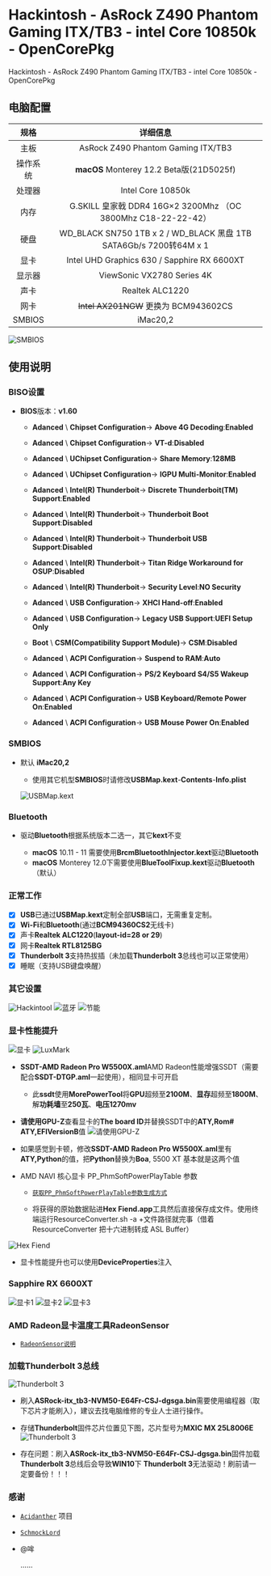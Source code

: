 # Hackintosh - AsRock Z490 Phantom Gaming ITX/TB3 - intel Core 10850k - OpenCorePkg


Hackintosh - AsRock Z490 Phantom Gaming ITX/TB3 - intel Core 10850k - OpenCorePkg

## 电脑配置
|规格 | 详细信息|
|:-: | :-:|
|主板| AsRock Z490 Phantom Gaming ITX/TB3 |
|操作系统| **macOS** Monterey 12.2 Beta版(21D5025f) |
|处理器| Intel Core 10850k |
|内存| G.SKILL 皇家戟 DDR4 16G×2 3200Mhz （OC 3800Mhz C18-22-22-42）|
|硬盘| WD_BLACK SN750 1TB x 2 / WD_BLACK 黑盘 1TB SATA6Gb/s 7200转64M x 1 |
|显卡| Intel UHD Graphics 630 / Sapphire RX 6600XT |
|显示器| ViewSonic VX2780 Series 4K |
|声卡| Realtek ALC1220 |
|网卡| ~~Intel AX201NGW~~ 更换为 BCM943602CS |
|SMBIOS| iMac20,2 |

![SMBIOS](Docs/IMG_0000.png)

## 使用说明

### BISO设置

 - **BIOS**版本：**v1.60**
 
   - **Adanced** \ **Chipset Configuration**-> **Above 4G Decoding**:**Enabled**
  
   - **Adanced** \ **Chipset Configuration**-> **VT-d**:**Disabled**
  
   - **Adanced** \ **UChipset Configuration**-> **Share Memory**:**128MB**
  
   - **Adanced** \ **UChipset Configuration**-> **IGPU Multi-Monitor**:**Enabled**
  
   - **Adanced** \ **Intel(R) Thunderboit**-> **Discrete Thunderboit(TM) Support**:**Enabled**  
  
   - **Adanced** \ **Intel(R) Thunderboit**-> **Thunderboit Boot Support**:**Disabled**  
  
   - **Adanced** \ **Intel(R) Thunderboit**-> **Thunderboit USB Support**:**Disabled**  
  
   - **Adanced** \ **Intel(R) Thunderboit**-> **Titan Ridge Workaround for OSUP**:**Disabled**  
  
   - **Adanced** \ **Intel(R) Thunderboit**-> **Security Level**:**NO Security**  
  
   - **Adanced** \ **USB Configuration**-> **XHCI Hand-off**:**Enabled**
   
   - **Adanced** \ **USB Configuration**-> **Legacy USB Support**:**UEFI Setup Only**
  
   - **Boot** \ **CSM(Compatibility Support Module)**-> **CSM**:**Disabled**
   
   - **Adanced** \ **ACPI Configuration**-> **Suspend to RAM**:**Auto**  
   
   - **Adanced** \ **ACPI Configuration**-> **PS/2 Keyboard S4/S5 Wakeup Support**:**Any Key**  
   
   - **Adanced** \ **ACPI Configuration**-> **USB Keyboard/Remote Power On**:**Enabled**  
  
   - **Adanced** \ **ACPI Configuration**-> **USB Mouse Power On**:**Enabled**  

### SMBIOS

- 默认 **iMac20,2**

  - 使用其它机型**SMBIOS**时请修改**USBMap.kext**-**Contents**-**Info.plist**

  ![USBMap.kext](Docs/IMG_0001.png)
  
### Bluetooth
  
- 驱动**Bluetooth**根据系统版本二选一，其它**kext**不变
  
  - **macOS** 10.11 - 11 需要使用**BrcmBluetoothInjector.kext**驱动**Bluetooth**
  - **macOS** Monterey 12.0下需要使用**BlueToolFixup.kext**驱动**Bluetooth**（默认）

### 正常工作

- [x] **USB**已通过**USBMap.kext**定制全部**USB**端口，无需重复定制。
- [x] **Wi-Fi**和**Bluetooth**(通过**BCM94360CS2**无线卡)
- [x] 声卡**Realtek ALC1220**(**layout-id=28 or 29**)
- [x] 网卡**Realtek RTL8125BG**
- [x] **Thunderbolt 3**支持热拔插（未加载**Thunderbolt 3**总线也可以正常使用）
- [x] 睡眠（支持USB键盘唤醒）

### 其它设置

![Hackintool](Docs/IMG_0002.png)
![蓝牙](Docs/IMG_0003.png)
![节能](Docs/IMG_0004.png)

### 显卡性能提升

![显卡](Docs/IMG_0009.png)
![LuxMark](Docs/IMG_0011.png)
- **SSDT-AMD Radeon Pro W5500X.aml**AMD Radeon性能增强SSDT（需要配合**SSDT-DTGP.aml**一起使用），相同显卡可开启

   -  此**ssdt**使用**MorePowerTool**将**GPU**超频至**2100M**、**显存**超频至**1800M**、解**功耗墙**至**250瓦**、**电压1270mv**
   
- **请使用GPU-Z**查看显卡的**The board ID**并替换SSDT中的**ATY,Rom#** **ATY,EFIVersionB**值
![请使用GPU-Z](Docs/IMG_0010.png)
- 如果感觉到卡顿，修改**SSDT-AMD Radeon Pro W5500X.aml**里有**ATY,Python**的值，把**Python**替换为**Boa**, 5500 XT 基本就是这两个值

- AMD NAVI 核心显卡 PP_PhmSoftPowerPlayTable 参数
   - [`获取PP_PhmSoftPowerPlayTable参数生成方式`](https://github.com/huijiewei/ASRock-Z390m-ITX-ac-Opencore/blob/master/Resources/5500XT/README.md)
 
   -  将获得的原始数据贴进**Hex Fiend.app**工具然后直接保存成文件。使用终端运行ResourceConverter.sh -a +文件路径就完事（借着ResourceConverter 把十六进制转成 ASL Buffer）
   
 ![Hex Fiend](Docs/IMG_0012.png) 

 - 显卡性能提升也可以使用**DeviceProperties**注入 
 
### Sapphire RX 6600XT
 
 ![显卡1](Docs/IMG_0013.png)
 ![显卡2](Docs/IMG_0014.png)
 ![显卡3](Docs/IMG_0015.png)
 
### AMD Radeon显卡温度工具**RadeonSensor**
 
 - [`RadeonSensor说明`](https://github.com/aluveitie/RadeonSensor)
 
### 加载**Thunderbolt 3**总线
![Thunderbolt 3](Docs/IMG_0006.png)
  
- 刷入**ASRock-itx_tb3-NVM50-E64Fr-CSJ-dgsga.bin**需要使用编程器（取下芯片才能刷入），建议去找电脑维修的专业人士进行操作。
 - 存储**Thunderbolt**固件芯片位置见下图，芯片型号为**MXIC MX 25L8006E**
  ![Thunderbolt 3](Docs/IMG_0007.png)

- 存在问题：刷入**ASRock-itx_tb3-NVM50-E64Fr-CSJ-dgsga.bin**固件加载**Thunderbolt 3**总线后会导致**WIN10**下 **Thunderbolt 3**无法驱动！刷前请一定要备份！！！

### 感谢

- [`Acidanther`](https://github.com/acidanthera) 项目

- [`SchmockLord`](https://github.com/SchmockLord/Hackintosh-Intel-i9-10900k-AsRock-Z490-Phantom-ITX-TB3)

- @哞

    ......

